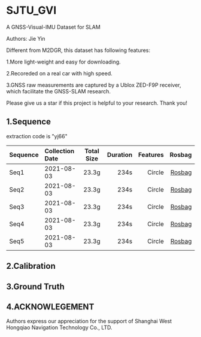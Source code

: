 # SJTU_GVI
A GNSS-Visual-IMU Dataset for SLAM

Authors: Jie Yin

Different from M2DGR, this dataset has following features:

1.More light-weight and easy for downloading.

2.Recoreded on a real car with high speed.

3.GNSS raw measurements are captured by a Ublox ZED-F9P receiver, which facilitate the GNSS-SLAM research.

Please give us a star if this project is helpful to your research. Thank you!

## 1.Sequence 
extraction code is "yj66"


Sequence|Collection Date|Total Size|Duration|Features|Rosbag
--|:--|:--:|--:|--:|--:
Seq1|2021-08-03|23.3g|234s|Circle|[Rosbag](https://pan.baidu.com/s/1qoFsvOUyJCf7xi6KHBBoCQ)
Seq2|2021-08-03|23.3g|234s|Circle|[Rosbag](https://pan.baidu.com/s/15usabuNPmlmC_S4cQsGIYg)
Seq3|2021-08-03|23.3g|234s|Circle|[Rosbag](https://pan.baidu.com/s/1AfoDweqbo89PDl6ef0mYZA)
Seq4|2021-08-03|23.3g|234s|Circle|[Rosbag](https://pan.baidu.com/s/1uc6RLjXhjs15g7Czg_JTDA)
Seq5|2021-08-03|23.3g|234s|Circle|[Rosbag](https://pan.baidu.com/s/1vlE16qNDnV4C2i-cfg6NVQ)
## 2.Calibration

## 3.Ground Truth

## 4.ACKNOWLEGEMENT
Authors express our appreciation for the support of Shanghai West Hongqiao Navigation Technology Co., LTD.
